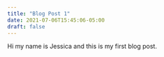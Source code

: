 ```yaml
---
title: "Blog Post 1"
date: 2021-07-06T15:45:06-05:00
draft: false
---
```


Hi my name is Jessica and this is my first blog post.

